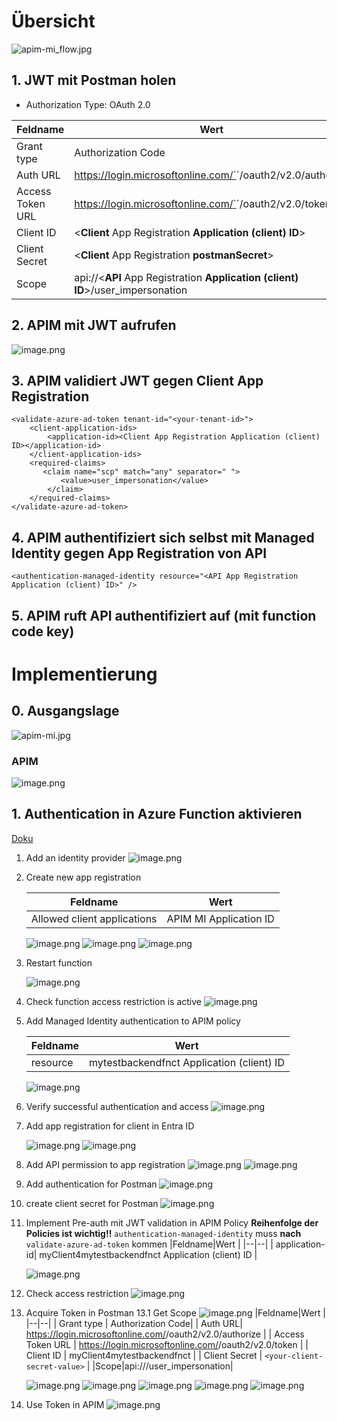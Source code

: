 # Übersicht 
![apim-mi_flow.jpg](/.attachments/apim-mi_flow-03f7916d-417e-4af2-9527-371c03ae7747.jpg)

## 1. JWT mit Postman holen
- Authorization Type: OAuth 2.0

|Feldname|Wert  |
|--|--|
| Grant type | Authorization Code|
|  Auth URL| https://login.microsoftonline.com/`<your-tenant-id>`/oauth2/v2.0/authorize |
| Access Token URL | https://login.microsoftonline.com/`<your-tenant-id>`/oauth2/v2.0/token |
| Client ID | <**Client** App Registration **Application (client) ID**> |
| Client Secret | <**Client** App Registration **postmanSecret**> |
|Scope|api://<**API** App Registration **Application (client) ID**>/user_impersonation|

## 2. APIM mit JWT aufrufen
![image.png](/.attachments/image-fc2808c4-d81b-4612-801c-2836b7a343e4.png)
## 3. APIM validiert JWT gegen Client App Registration
```
<validate-azure-ad-token tenant-id="<your-tenant-id>">
    <client-application-ids>
        <application-id><Client App Registration Application (client) ID></application-id>
    </client-application-ids>
    <required-claims>
       <claim name="scp" match="any" separator=" ">
           <value>user_impersonation</value>
        </claim>
    </required-claims>
</validate-azure-ad-token>
```

## 4. APIM authentifiziert sich selbst mit Managed Identity gegen App Registration von API
```
<authentication-managed-identity resource="<API App Registration Application (client) ID>" />
```

## 5. APIM ruft API authentifiziert auf (mit function code key)

# Implementierung
## 0. Ausgangslage

![apim-mi.jpg](/.attachments/apim-mi-1489aee5-8d59-4cba-9148-75893261f83f.jpg)
### APIM
![image.png](/.attachments/image-de3450bd-3e67-4076-bbb0-7e84294e75ef.png)

## 1. Authentication in Azure Function aktivieren
[Doku](https://learn.microsoft.com/en-us/azure/app-service/configure-authentication-provider-aad?tabs=workforce-configuration#daemon-client-application-service-to-service-calls)
1. Add an identity provider ![image.png](/.attachments/image-11e9b545-390d-42e7-956b-079fd11d3d14.png)
2. Create new app registration

    |Feldname|Wert  |
    |--|--|
    |Allowed client applications  | APIM MI Application ID |


    ![image.png](/.attachments/image-7b976331-2ce3-4297-8afc-0858d9a97ee9.png)
    ![image.png](/.attachments/image-1d6aa4cf-a0d1-4ffe-a1df-63f44cd32639.png)
    ![image.png](/.attachments/image-66685b6d-3ef3-41ce-8bd4-748851672b20.png)

3. Restart function

    ![image.png](/.attachments/image-c7e74bfb-ae6b-4fba-9a9d-c1c1c5aab904.png)

4. Check function access restriction is active
![image.png](/.attachments/image-f90548f6-fec5-48f6-b97e-60219615d312.png)
5. Add Managed Identity authentication to APIM policy

    |Feldname|Wert  |
    |--|--|
    | resource  | mytestbackendfnct Application (client) ID |

    ![image.png](/.attachments/image-edf4f6aa-947f-4e5e-868d-6da302fdfea7.png)
6. Verify successful authentication and access
    ![image.png](/.attachments/image-b2901000-59f3-4e61-8884-dc1ff737af6c.png)
7. Add app registration for client in Entra ID
    
    ![image.png](/.attachments/image-dbeb447e-9901-46e7-b032-0bc792337906.png)
    ![image.png](/.attachments/image-8874dde6-a814-4a9a-a4b6-68fd3c2ddb25.png)
8. Add API permission to app registration
    ![image.png](/.attachments/image-bf4335b7-1d0c-4356-b57c-80de2cfa3290.png)
    ![image.png](/.attachments/image-f555b2b3-c353-4727-b35a-1ef20dff9f23.png)
9. Add authentication for Postman
    ![image.png](/.attachments/image-6b9a1a62-80ff-4791-a54a-6fb3919cc61d.png)
10. create client secret for Postman
    ![image.png](/.attachments/image-0fa97898-349f-4e2b-aca5-32aaf54d9ff3.png)
11. Implement Pre-auth mit JWT validation in APIM Policy
    **Reihenfolge der Policies ist wichtig!!** `authentication-managed-identity` muss **nach** `validate-azure-ad-token` kommen
    |Feldname|Wert  |
    |--|--|
    | application-id| myClient4mytestbackendfnct Application (client) ID |

    ![image.png](/.attachments/image-5cc53ed5-f504-4ad6-a5a6-df35d66fc093.png)
12. Check access restriction
    ![image.png](/.attachments/image-193f033d-35fc-4acf-8438-718a336ca2e2.png)
13. Acquire Token in Postman
    13.1 Get Scope
    ![image.png](/.attachments/image-4ddc75f2-efec-467f-8775-704ea8348ae4.png)
    |Feldname|Wert  |
    |--|--|
    | Grant type | Authorization Code|
    |  Auth URL| https://login.microsoftonline.com/<your-tenant-id>/oauth2/v2.0/authorize |
    | Access Token URL | https://login.microsoftonline.com/<your-tenant-id>/oauth2/v2.0/token |
    | Client ID | myClient4mytestbackendfnct  |
    | Client Secret | `<your-client-secret-value>` |
    |Scope|api://<mytestbackendfnct-application-id>/user_impersonation|

    ![image.png](/.attachments/image-d590c5f2-150d-4741-80d2-1486af7db99f.png)
    ![image.png](/.attachments/image-2f8147ac-fcc3-4d09-9e16-eff93acf97fd.png)
    ![image.png](/.attachments/image-6a12cb1a-465a-4a1c-af84-4272a191bc0a.png)
    ![image.png](/.attachments/image-6e848eaf-4b2c-4637-9e13-e1b9c2b5c1fa.png)
    ![image.png](/.attachments/image-ff90ab08-5732-4eed-a326-363d9a3f9671.png)

14. Use Token in APIM
    ![image.png](/.attachments/image-8d8f5ba1-21f3-4263-b6f6-65554197fb84.png)

